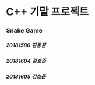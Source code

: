 # 			                                         C++ 기말 프로젝트

###                                                                          Snake Game

##### 																																														20181580 김동원
##### 																																														20181604 김호준
##### 																																														20181605 김호준


